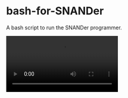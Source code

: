 # bash-for-SNANDer
A bash script to run the SNANDer programmer.

![Running the script](https://github.com/bigbigmdm/bash-for-SNANDer/blob/main/snander_sh.mp4)
